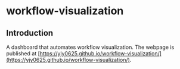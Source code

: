# workflow-visualization

## Introduction
A dashboard that automates workflow visualization. The webpage is published at [https://yjy0625.github.io/workflow-visualization/](https://yjy0625.github.io/workflow-visualization/).
